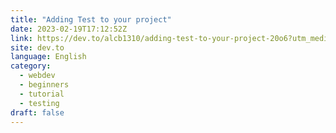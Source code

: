 ```yaml
---
title: "Adding Test to your project"
date: 2023-02-19T17:12:52Z
link: https://dev.to/alcb1310/adding-test-to-your-project-20o6?utm_medium=RSS&utm_source=news.12bit.vn
site: dev.to
language: English
category:
  - webdev
  - beginners
  - tutorial
  - testing
draft: false
---
```


